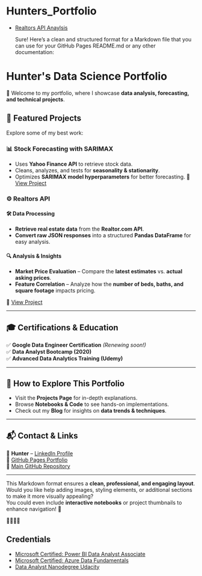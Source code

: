 # Hunters_Portfolio


- [Realtors API Anaylsis](https://github.com/Hbravence/Realtors_api_anaylsis/blob/main/Realtor_Data_Scrape.ipynb)

   Sure! Here’s a clean and structured format for a Markdown file that you can use for your GitHub Pages README.md or any other documentation:
# **Hunter's Data Science Portfolio**
🚀 Welcome to my portfolio, where I showcase **data analysis, forecasting, and technical projects**.

## **🌟 Featured Projects**
Explore some of my best work:

### **📊 Stock Forecasting with SARIMAX**
- Uses **Yahoo Finance API** to retrieve stock data.
- Cleans, analyzes, and tests for **seasonality & stationarity**.
- Optimizes **SARIMAX model hyperparameters** for better forecasting.
🔗 [View Project](https://github.com/Hbravence/AMZN_Forecasting/blob/main/AMZN_Forecasting.ipynb)

### **⚙️ Realtors API**
#### 🛠 Data Processing  
- **Retrieve real estate data** from the **Realtor.com API**.  
- **Convert raw JSON responses** into a structured **Pandas DataFrame** for easy analysis.  

#### 🔍 Analysis & Insights  
- **Market Price Evaluation** – Compare the **latest estimates** vs. **actual asking prices**.  
- **Feature Correlation** – Analyze how the **number of beds, baths, and square footage** impacts pricing.  
 
🔗 [View Project](https://github.com/Hbravence/Realtors_api_anaylsis/blob/main/Realtor_Data_Scrape.ipynb)

---

## **🎓 Certifications & Education**
✅ **Google Data Engineer Certification** _(Renewing soon!)_  
✅ **Data Analyst Bootcamp (2020)**  
✅ **Advanced Data Analytics Training (Udemy)**  

---

## **🔗 How to Explore This Portfolio**
- Visit the **Projects Page** for in-depth explanations.
- Browse **Notebooks & Code** to see hands-on implementations.
- Check out my **Blog** for insights on **data trends & techniques**.

---

## **📬 Contact & Links**
📧 **Hunter** – [LinkedIn Profile](https://linkedin.com/in/your-profile)  
🔗 [GitHub Pages Portfolio](https://your-github-pages-link)  
🔗 [Main GitHub Repository](https://github.com/your-username)  

---
This Markdown format ensures a **clean, professional, and engaging layout**.  
Would you like help adding images, styling elements, or additional sections to make it more visually appealing?  
You could even include **interactive notebooks** or project thumbnails to enhance navigation! 🚀  





## Credentials 
- [Microsoft Certified: Power BI Data Analyst Associate](https://learn.microsoft.com/api/credentials/share/en-us/Hunter-4438/119EEC522867D2F6?sharingId=814368B9FE402D82)
- [Microsoft Certified: Azure Data Fundamentals](https://learn.microsoft.com/api/credentials/share/en-us/Hunter-4438/10D8D2BE128E740?sharingId=814368B9FE402D82)
- [Data Analyst Nanodegree Udacity](https://www.udacity.com/certificate/e/ad57b69a-87f9-11ea-946c-0b56a632aecd)

